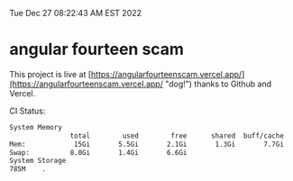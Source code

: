 Tue Dec 27 08:22:43 AM EST 2022

# angular fourteen scam


This project is live at [https://angularfourteenscam.vercel.app/](https://angularfourteenscam.vercel.app/ "dog!") thanks to Github and Vercel.

CI Status: 

```bash
System Memory
               total        used        free      shared  buff/cache   available
Mem:            15Gi       5.5Gi       2.1Gi       1.3Gi       7.7Gi       8.1Gi
Swap:          8.0Gi       1.4Gi       6.6Gi
System Storage
785M	.
```

